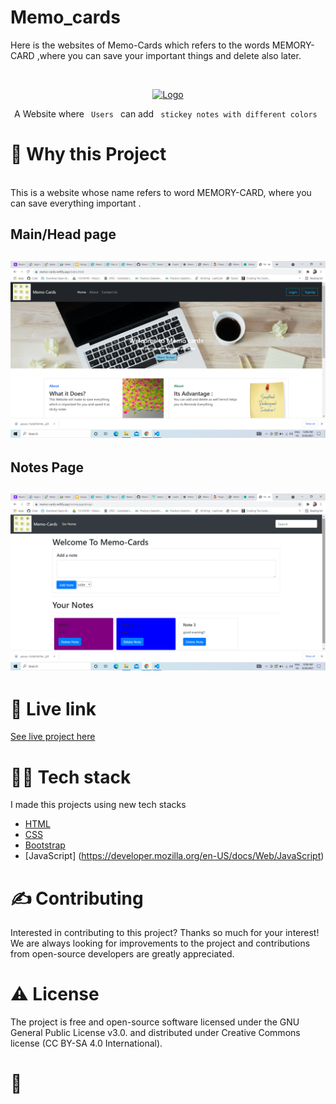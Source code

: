 # Memo_cards
Here is the websites of Memo-Cards which refers to the words MEMORY-CARD ,where you can save your important things and delete also later.
<!-- PROJECT LOGO -->
<br />
<p align="center">
  <a href="https://github.com/Bhartirana2812/Memo_cards">
    <img src=(/images/logo.jpg") alt="Logo" width="200" height="50">
  </a>

  <p align="center">
    A Website where <code> Users </code> can add <code> stickey notes with different colors </code>
    <br />
  </p>
</p>


<!-- ABOUT THE PROJECT -->
<h1>🧐 Why this Project</h1>
<br />
This is a website whose name refers to word MEMORY-CARD, where you can save everything important .
<h2>Main/Head page<h2>
  
  ![Main/Head page](/images/MainPage.png)
<h2>Notes Page<h2>
  
   ![Notes Page](/images/Notes.png)
  
  
  
<h1>🌟 Live link</h1>
  
  [See live project here](https://memo-cards.netlify.app)
  
<h1>👨‍💻 Tech stack</h1>

I made this projects using new tech stacks
* [HTML](https://html.com/)
* [CSS](https://css-tricks.com/)
*  [Bootstrap](https://getbootstrap.com/)
 * [JavaScript] (https://developer.mozilla.org/en-US/docs/Web/JavaScript)



<h1>✍️ Contributing</h1>
Interested in contributing to this project? Thanks so much for your interest! We are always looking for improvements to the project and contributions from open-source developers are greatly appreciated.


<h1>⚠️ License</h1>
The project is free and open-source software licensed under the GNU General Public License v3.0. and distributed under Creative Commons license (CC BY-SA 4.0 International).

<br />

<h1>💛</h1>


